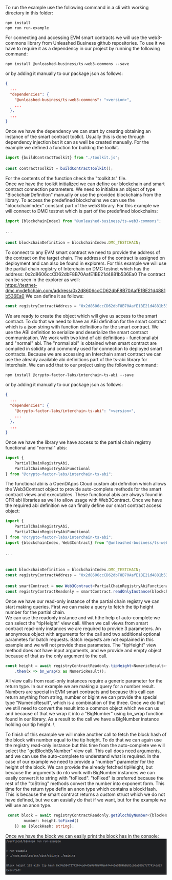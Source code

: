 To run the example use the following command in a cli with working directory in this folder:
```shell
npm install
npm run run-example
```

For connecting and accessing EVM smart contracts we will use the web3-commons library
from Unleashed Business github repositories.
To use it we have to require it as a dependency in our project by running the following command:
```shell
npm install @unleashed-business/ts-web3-commons --save
```
or by adding it manually to our package json as follows:
```json
{
  ...
  "dependencies": {
    "@unleashed-business/ts-web3-commons": "<version>",
    ...
  },
  ...
}
``` 

Once we have the dependency we can start by creating obtaining an instance of the smart contract toolkit.
Usually this is done through dependency injection but it can as well be created manually.
For the example we defined a function for building the toolkit.
```typescript
import {buildContractToolkit} from "./toolkit.js";

const contractToolkit = buildContractToolkit();
```
For the contents of the function check the "toolkit.ts" file. \
Once we have the toolkit initialized we can define our blockchain and smart contract connection parameters.
We need to initialize an object of type "BlockchainDefinition" manually or use the provided blockchains from the
library. To access the predefined blockchains we can use the "blockchainIndex" constant part of the web3 library.
For this example we will connect to DMC testnet which is part of the predefined blockchains:
```typescript
import {blockchainIndex} from "@unleashed-business/ts-web3-commons";

...

const blockchainDefinition = blockchainIndex.DMC_TESTCHAIN;
```
To connect to any EVM smart contract we need to provide the address of the contract on the target chain.
The address of the contract is assigned on deployment and can also be found in explorers. For this example
we will use the partial chain registry of Interchain on DMC testnet which has the address: 0x2d8606ccCD62dbF8B70AafE1BE21d4881b536Ea0
The contract can be seen in the explorer as well: \
https://testnet-dmc.mydefichain.com/address/0x2d8606ccCD62dbF8B70AafE1BE21d4881b536Ea0
We can define it as follows:
```typescript
const registryContractAddress = "0x2d8606ccCD62dbF8B70AafE1BE21d4881b536Ea0";
```
We are ready to create the object which will give us access to the smart contract. To do that we need to have
an ABI definition for the smart contract which is a json string with function definitions for the smart contract.
We use the ABI definition to serialize and deserialize the smart contract communication.
We work with two kind of abi definitions - functional abi and "normal" abi.
The "normal abi" is obtained when smart contract are compiled in solidity and commonty used for connection to 
deployed smart contracts. Because we are accessing an Interchain smart contract we can use the already available abi definitions
part of the ts-abi library for Interchain.
We can add that to our project using the following command:
```shell
npm install @crypto-factor-labs/interchain-ts-abi --save
```
or by adding it manually to our package json as follows:
```json
{
  ...
  "dependencies": {
    "@crypto-factor-labs/interchain-ts-abi": "<version>",
    ...
  },
  ...
}
``` 
Once we have the library we have access to the partial chain registry functional and "normal" abis:
```typescript
import {
    PartialChainRegistryAbi,
    PartialChainRegistryAbiFunctional
} from "@crypto-factor-labs/interchain-ts-abi";
```
The functional abi is a OpenDApps Cloud custom abi definition which allows the Web3Contract object to provide 
auto-complete methods for the smart contract views and executables. These functional abis are always found in CFR
abi libraries as well to allow usage with Web3Contract.
Once we have the required abi definition we can finally define our smart contract access object:
```typescript
import {
    PartialChainRegistryAbi,
    PartialChainRegistryAbiFunctional
} from "@crypto-factor-labs/interchain-ts-abi";
import {blockchainIndex, Web3Contract} from "@unleashed-business/ts-web3-commons";

...


const blockchainDefinition = blockchainIndex.DMC_TESTCHAIN;
const registryContractAddress = "0x2d8606ccCD62dbF8B70AafE1BE21d4881b536Ea0";

const smartContract = new Web3Contract<PartialChainRegistryAbiFunctional>(contractToolkit, PartialChainRegistryAbi);
const registryContractReadonly = smartContract.readOnlyInstance(blockchainDefinition, registryContractAddress);
```
Once we have our read-only instance of the partial chain registry we can start making queries.
First we can make a query to fetch the tip height number for the partial chain. \
We can use the readonly instance and wit hthe help of auto-complete we can select the "tipHeight" view call.
When we call views from smart contract read-only instances we are required to provide 3 parameters.
An anonymous object with arguments for the call and two additional optional parametes for batch requests. 
Batch requests are not explained in this example and we will not provide these parametes.
The "tipHeight" view method does not have input arguments, and we provide and empty object because of that as the 
only argument to the call.
```typescript
const height = await registryContractReadonly.tipHeight<NumericResult>({})
    .then(x => bn_wrap(x as NumericResult));
```
All view calls from read-only instances require a generic parameter for the return type. In our example we are making a 
query for a number result. Numbers are special in EVM smart contracts and because this call can return anything from
string, number or bigint we can provide the special type "NumericResult", which is a combination of the three.
Once we do that we still need to convert the result into a common object which we can us and because of that we wrap it
into a "BigNumber" using bn_wrap function found in our library.
As a result to the call we have a BigNumber instance holding our tip height. \

To finish of this example we will make another call to fetch the block hash of the block with number equal to the tip
height. To do that we can again use the registry read-only instance but this time from the auto-complete we will select the
"getBlochByNumber" view call. This call does need arguments, and we can use the auto-complete to understand what is required.
In the case of our example we need to provide a "number" parameter for the height of the block. We can provide the already 
fetched tipHeight, but because the arguments do nto work with BigNumber instances we can easily convert it to string with
"toFixed". "toFixed" is preferred because the rest of the "toString" methods convert the number into exponent form.
This time for the return type defin an anon type which contains a blockHash. This is because the smart contract returns
a custom struct which we do not have defined, but we can easially do that if we want, but for the example we will use an 
anon type.
```typescript
 const block = await registryContractReadonly.getBlochByNumber<{blockHash: string}>({
        number: height.toFixed()
    }) as {blockHash: string};
```

Once we have the block we can easily print the block has in the console:
![run-console.png](images/run-console.png)